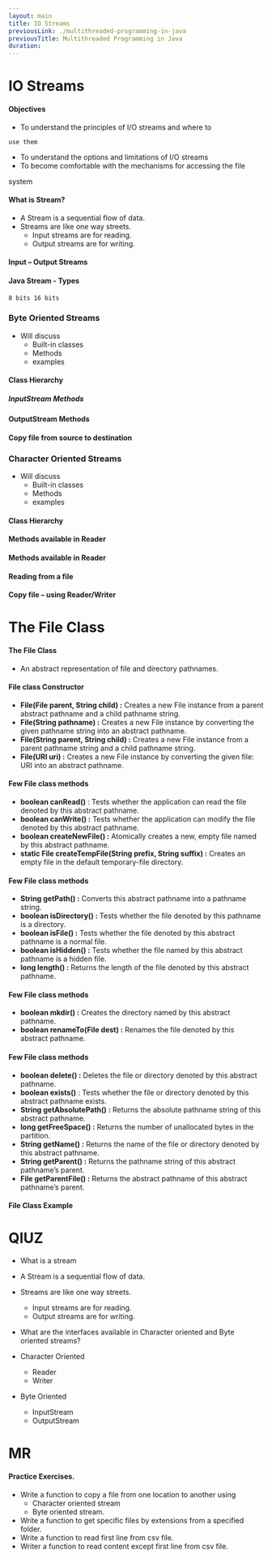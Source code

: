 ```yaml
---
layout: main
title: IO Streams
previousLink: ./multithreaded-programming-in-java
previousTitle: Multithreaded Programming in Java
duration: 
---
```


# IO Streams  

#### Objectives

- To understand the principles of I/O streams and where to

```
use them
```
- To understand the options and limitations of I/O streams
- To become comfortable with the mechanisms for accessing the file

system


#### What is Stream?

- A Stream is a sequential flow of data.
- Streams are like one way streets.
    - Input streams are for reading.
    - Output streams are for writing.


#### Input – Output Streams


#### Java Stream - Types

```
8 bits 16 bits
```

### Byte Oriented Streams

- Will discuss
    - Built-in classes
    - Methods
    - examples


#### Class Hierarchy


##### InputStream Methods


#### OutputStream Methods


#### Copy file from source to destination


### Character Oriented Streams

- Will discuss
    - Built-in classes
    - Methods
    - examples


#### Class Hierarchy


#### Methods available in Reader


#### Methods available in Reader


#### Reading from a file


#### Copy file – using Reader/Writer


# The File Class


#### The File Class

- An abstract representation of file and directory pathnames.


#### File class Constructor

- **File(File parent, String child) :** Creates a new File instance from a
    parent abstract pathname and a child pathname string.
- **File(String pathname) :** Creates a new File instance by converting the
    given pathname string into an abstract pathname.
- **File(String parent, String child) :** Creates a new File instance from a
    parent pathname string and a child pathname string.
- **File(URI uri) :** Creates a new File instance by converting the given file:
    URI into an abstract pathname.


#### Few File class methods

- **boolean canRead()** : Tests whether the application can read the file
    denoted by this abstract pathname.
- **boolean canWrite() :** Tests whether the application can modify the
    file denoted by this abstract pathname.
- **boolean createNewFile() :** Atomically creates a new, empty file
    named by this abstract pathname.
- **static File createTempFile(String prefix, String suffix) :** Creates an
    empty file in the default temporary-file directory.


#### Few File class methods

- **String getPath() :** Converts this abstract pathname into a pathname
    string.
- **boolean isDirectory() :** Tests whether the file denoted by this
    pathname is a directory.
- **boolean isFile() :** Tests whether the file denoted by this abstract
    pathname is a normal file.
- **boolean isHidden() :** Tests whether the file named by this abstract
    pathname is a hidden file.
- **long length() :** Returns the length of the file denoted by this abstract
    pathname.


#### Few File class methods

- **boolean mkdir() :** Creates the directory named by this abstract
    pathname.
- **boolean renameTo(File dest) :** Renames the file denoted by this
    abstract pathname.


#### Few File class methods

- **boolean delete() :** Deletes the file or directory denoted by this abstract
    pathname.
- **boolean exists()** : Tests whether the file or directory denoted by this abstract
    pathname exists.
- **String getAbsolutePath() :** Returns the absolute pathname string of this abstract
    pathname.
- **long getFreeSpace() :** Returns the number of unallocated bytes in the partition.
- **String getName() :** Returns the name of the file or directory denoted by this
    abstract pathname.
- **String getParent() :** Returns the pathname string of this abstract pathname’s
    parent.
- **File getParentFile() :** Returns the abstract pathname of this abstract pathname’s
    parent.


#### File Class Example


# QIUZ


- What is a stream


- A Stream is a sequential flow of data.
- Streams are like one way streets.
    - Input streams are for reading.
    - Output streams are for writing.


- What are the interfaces available in Character oriented and Byte
    oriented streams?


- Character Oriented
    - Reader
    - Writer
- Byte Oriented
    - InputStream
    - OutputStream


# MR


#### Practice Exercises.

- Write a function to copy a file from one location to another using
    - Character oriented stream
    - Byte oriented stream.
- Write a function to get specific files by extensions from a specified
    folder.
- Write a function to read first line from csv file.
- Writer a function to read content except first line from csv file.



